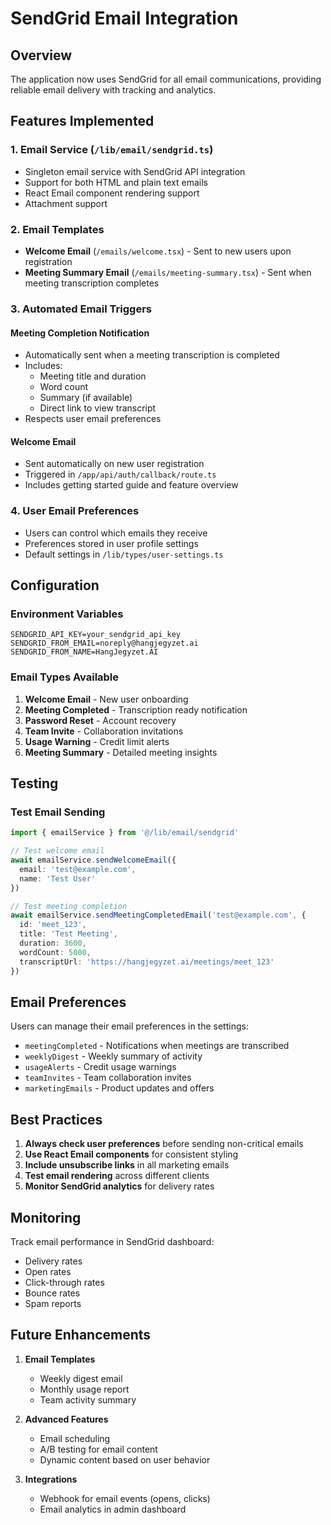 # SendGrid Email Integration

## Overview
The application now uses SendGrid for all email communications, providing reliable email delivery with tracking and analytics.

## Features Implemented

### 1. Email Service (`/lib/email/sendgrid.ts`)
- Singleton email service with SendGrid API integration
- Support for both HTML and plain text emails
- React Email component rendering support
- Attachment support

### 2. Email Templates
- **Welcome Email** (`/emails/welcome.tsx`) - Sent to new users upon registration
- **Meeting Summary Email** (`/emails/meeting-summary.tsx`) - Sent when meeting transcription completes

### 3. Automated Email Triggers

#### Meeting Completion Notification
- Automatically sent when a meeting transcription is completed
- Includes:
  - Meeting title and duration
  - Word count
  - Summary (if available)
  - Direct link to view transcript
- Respects user email preferences

#### Welcome Email
- Sent automatically on new user registration
- Triggered in `/app/api/auth/callback/route.ts`
- Includes getting started guide and feature overview

### 4. User Email Preferences
- Users can control which emails they receive
- Preferences stored in user profile settings
- Default settings in `/lib/types/user-settings.ts`

## Configuration

### Environment Variables
```env
SENDGRID_API_KEY=your_sendgrid_api_key
SENDGRID_FROM_EMAIL=noreply@hangjegyzet.ai
SENDGRID_FROM_NAME=HangJegyzet.AI
```

### Email Types Available
1. **Welcome Email** - New user onboarding
2. **Meeting Completed** - Transcription ready notification
3. **Password Reset** - Account recovery
4. **Team Invite** - Collaboration invitations
5. **Usage Warning** - Credit limit alerts
6. **Meeting Summary** - Detailed meeting insights

## Testing

### Test Email Sending
```typescript
import { emailService } from '@/lib/email/sendgrid'

// Test welcome email
await emailService.sendWelcomeEmail({
  email: 'test@example.com',
  name: 'Test User'
})

// Test meeting completion
await emailService.sendMeetingCompletedEmail('test@example.com', {
  id: 'meet_123',
  title: 'Test Meeting',
  duration: 3600,
  wordCount: 5000,
  transcriptUrl: 'https://hangjegyzet.ai/meetings/meet_123'
})
```

## Email Preferences

Users can manage their email preferences in the settings:
- `meetingCompleted` - Notifications when meetings are transcribed
- `weeklyDigest` - Weekly summary of activity
- `usageAlerts` - Credit usage warnings
- `teamInvites` - Team collaboration invites
- `marketingEmails` - Product updates and offers

## Best Practices

1. **Always check user preferences** before sending non-critical emails
2. **Use React Email components** for consistent styling
3. **Include unsubscribe links** in all marketing emails
4. **Test email rendering** across different clients
5. **Monitor SendGrid analytics** for delivery rates

## Monitoring

Track email performance in SendGrid dashboard:
- Delivery rates
- Open rates
- Click-through rates
- Bounce rates
- Spam reports

## Future Enhancements

1. **Email Templates**
   - Weekly digest email
   - Monthly usage report
   - Team activity summary

2. **Advanced Features**
   - Email scheduling
   - A/B testing for email content
   - Dynamic content based on user behavior

3. **Integrations**
   - Webhook for email events (opens, clicks)
   - Email analytics in admin dashboard